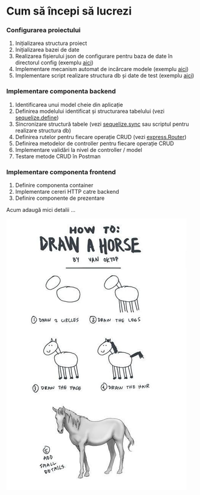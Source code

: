# Cum să începi să lucrezi

### Configurarea proiectului

1. Inițializarea structura proiect
2. Inițializarea bazei de date
3. Realizarea fișierului json de configurare pentru baza de date în directorul config \(exemplu [aici](https://github.com/webtech-superheroes/webtech-hub/blob/master/backend/config/db.sample.json)\)
4. Implementare mecanism automat de incărcare modele \(exemplu [aici](https://github.com/webtech-superheroes/webtech-hub/blob/master/backend/models/index.js)\)
5. Implementare script realizare structura db și date de test \(exemplu [aici](https://github.com/webtech-superheroes/webtech-hub/blob/master/backend/createdb.js)\)

### Implementare componenta backend

1. Identificarea unui model cheie din aplicație
2. Definirea modelului identificat și structurarea tabelului \(vezi [sequelize.define](https://sequelize.org/master/manual/model-basics.html#model-definition)\)
3. Sincronizare structură tabele \(vezi [sequelize.sync](https://sequelize.org/master/manual/model-basics.html#synchronizing-all-models-at-once) sau scriptul pentru realizare structura db\)
4. Definirea rutelor pentru fiecare operație CRUD \(vezi [express.Router](https://expressjs.com/en/guide/routing.html#express-router)\)
5. Definirea metodelor de controller pentru fiecare operație CRUD
6. Implementare validări la nivel de controller / model
7. Testare metode CRUD în Postman

### Implementare componenta frontend

1. Definire componenta container
2. Implementare cereri HTTP catre backend
3. Definire componente de prezentare

Acum adaugă mici detalii ...

![](../.gitbook/assets/64848acfc6674200aa67184117d76249.jpg)



